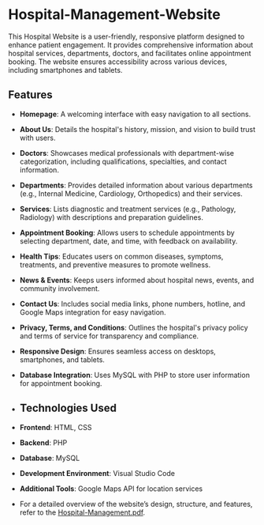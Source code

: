 # Hospital-Management-Website
This Hospital Website is a user-friendly, responsive platform designed to enhance patient engagement. It provides comprehensive information about hospital services, departments, doctors, and facilitates online appointment booking. The website ensures accessibility across various devices, including smartphones and tablets.
## Features
- **Homepage**: A welcoming interface with easy navigation to all sections.
- **About Us**: Details the hospital's history, mission, and vision to build trust with users.
- **Doctors**: Showcases medical professionals with department-wise categorization, including qualifications, specialties, and contact information.
- **Departments**: Provides detailed information about various departments (e.g., Internal Medicine, Cardiology, Orthopedics) and their services.
- **Services**: Lists diagnostic and treatment services (e.g., Pathology, Radiology) with descriptions and preparation guidelines.
- **Appointment Booking**: Allows users to schedule appointments by selecting department, date, and time, with feedback on availability.
- **Health Tips**: Educates users on common diseases, symptoms, treatments, and preventive measures to promote wellness.
- **News & Events**: Keeps users informed about hospital news, events, and community involvement.
- **Contact Us**: Includes social media links, phone numbers, hotline, and Google Maps integration for easy navigation.
- **Privacy, Terms, and Conditions**: Outlines the hospital's privacy policy and terms of service for transparency and compliance.
- **Responsive Design**: Ensures seamless access on desktops, smartphones, and tablets.
- **Database Integration**: Uses MySQL with PHP to store user information for appointment booking.

- ## Technologies Used
- **Frontend**: HTML, CSS
- **Backend**: PHP
- **Database**: MySQL
- **Development Environment**: Visual Studio Code
- **Additional Tools**: Google Maps API for location services

- For a detailed overview of the website’s design, structure, and features, refer to the [Hospital-Management.pdf](https://github.com/sadia-marzia/Hospital-Management-Website/blob/main/Hospital-Management.pdf).
